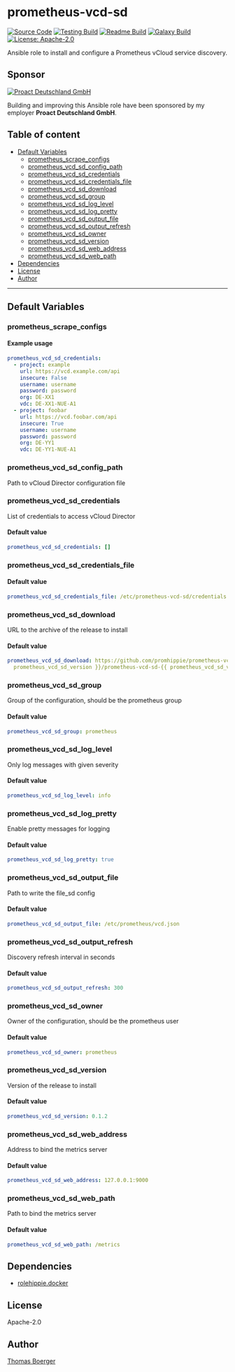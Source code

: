 # prometheus-vcd-sd

[![Source Code](https://img.shields.io/badge/github-source%20code-blue?logo=github&logoColor=white)](https://github.com/rolehippie/prometheus-vcd-sd) [![Testing Build](https://github.com/rolehippie/prometheus-vcd-sd/workflows/testing/badge.svg)](https://github.com/rolehippie/prometheus-vcd-sd/actions?query=workflow%3Atesting) [![Readme Build](https://github.com/rolehippie/prometheus-vcd-sd/workflows/readme/badge.svg)](https://github.com/rolehippie/prometheus-vcd-sd/actions?query=workflow%3Areadme) [![Galaxy Build](https://github.com/rolehippie/prometheus-vcd-sd/workflows/galaxy/badge.svg)](https://github.com/rolehippie/prometheus-vcd-sd/actions?query=workflow%3Agalaxy) [![License: Apache-2.0](https://img.shields.io/github/license/rolehippie/prometheus-vcd-sd)](https://github.com/rolehippie/prometheus-vcd-sd/blob/master/LICENSE) 

Ansible role to install and configure a Prometheus vCloud service discovery. 

## Sponsor 

[![Proact Deutschland GmbH](https://proact.eu/wp-content/uploads/2020/03/proact-logo.png)](https://proact.eu) 

Building and improving this Ansible role have been sponsored by my employer **Proact Deutschland GmbH**.

## Table of content

* [Default Variables](#default-variables)
  * [prometheus_scrape_configs](#prometheus_scrape_configs)
  * [prometheus_vcd_sd_config_path](#prometheus_vcd_sd_config_path)
  * [prometheus_vcd_sd_credentials](#prometheus_vcd_sd_credentials)
  * [prometheus_vcd_sd_credentials_file](#prometheus_vcd_sd_credentials_file)
  * [prometheus_vcd_sd_download](#prometheus_vcd_sd_download)
  * [prometheus_vcd_sd_group](#prometheus_vcd_sd_group)
  * [prometheus_vcd_sd_log_level](#prometheus_vcd_sd_log_level)
  * [prometheus_vcd_sd_log_pretty](#prometheus_vcd_sd_log_pretty)
  * [prometheus_vcd_sd_output_file](#prometheus_vcd_sd_output_file)
  * [prometheus_vcd_sd_output_refresh](#prometheus_vcd_sd_output_refresh)
  * [prometheus_vcd_sd_owner](#prometheus_vcd_sd_owner)
  * [prometheus_vcd_sd_version](#prometheus_vcd_sd_version)
  * [prometheus_vcd_sd_web_address](#prometheus_vcd_sd_web_address)
  * [prometheus_vcd_sd_web_path](#prometheus_vcd_sd_web_path)
* [Dependencies](#dependencies)
* [License](#license)
* [Author](#author)

---

## Default Variables

### prometheus_scrape_configs

#### Example usage

```YAML
prometheus_vcd_sd_credentials:
  - project: example
    url: https://vcd.example.com/api
    insecure: False
    username: username
    password: password
    org: DE-XX1
    vdc: DE-XX1-NUE-A1
  - project: foobar
    url: https://vcd.foobar.com/api
    insecure: True
    username: username
    password: password
    org: DE-YY1
    vdc: DE-YY1-NUE-A1
```

### prometheus_vcd_sd_config_path

Path to vCloud Director configuration file

### prometheus_vcd_sd_credentials

List of credentials to access vCloud Director

#### Default value

```YAML
prometheus_vcd_sd_credentials: []
```

### prometheus_vcd_sd_credentials_file

#### Default value

```YAML
prometheus_vcd_sd_credentials_file: /etc/prometheus-vcd-sd/credentials.json
```

### prometheus_vcd_sd_download

URL to the archive of the release to install

#### Default value

```YAML
prometheus_vcd_sd_download: https://github.com/promhippie/prometheus-vcd-sd/releases/download/v{{
  prometheus_vcd_sd_version }}/prometheus-vcd-sd-{{ prometheus_vcd_sd_version }}-linux-amd64
```

### prometheus_vcd_sd_group

Group of the configuration, should be the prometheus group

#### Default value

```YAML
prometheus_vcd_sd_group: prometheus
```

### prometheus_vcd_sd_log_level

Only log messages with given severity

#### Default value

```YAML
prometheus_vcd_sd_log_level: info
```

### prometheus_vcd_sd_log_pretty

Enable pretty messages for logging

#### Default value

```YAML
prometheus_vcd_sd_log_pretty: true
```

### prometheus_vcd_sd_output_file

Path to write the file_sd config

#### Default value

```YAML
prometheus_vcd_sd_output_file: /etc/prometheus/vcd.json
```

### prometheus_vcd_sd_output_refresh

Discovery refresh interval in seconds

#### Default value

```YAML
prometheus_vcd_sd_output_refresh: 300
```

### prometheus_vcd_sd_owner

Owner of the configuration, should be the prometheus user

#### Default value

```YAML
prometheus_vcd_sd_owner: prometheus
```

### prometheus_vcd_sd_version

Version of the release to install

#### Default value

```YAML
prometheus_vcd_sd_version: 0.1.2
```

### prometheus_vcd_sd_web_address

Address to bind the metrics server

#### Default value

```YAML
prometheus_vcd_sd_web_address: 127.0.0.1:9000
```

### prometheus_vcd_sd_web_path

Path to bind the metrics server

#### Default value

```YAML
prometheus_vcd_sd_web_path: /metrics
```

## Dependencies

* [rolehippie.docker](https://github.com/rolehippie/docker)

## License

Apache-2.0

## Author

[Thomas Boerger](https://github.com/tboerger)
